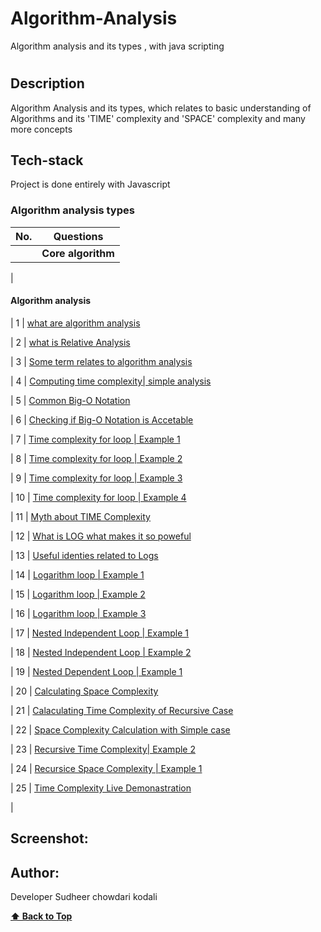 # Algorithm-Analysis
Algorithm analysis and its types , with java scripting
# 

## Description
<p> Algorithm Analysis and its types, which relates to basic understanding of Algorithms and its 'TIME' complexity and 'SPACE' complexity and many more concepts </p>



## Tech-stack
<p> Project is done entirely with Javascript </p>

### Algorithm analysis types

| No. | Questions                                                                                                                                                                                                                        |
| --- | -------------------------------------------------------------------------------------------------------------------------------------------------------------------------------------------------------------------------------- |
|     | **Core algorithm**                                                                                                                                                                                                                   |
|
<h4>  Algorithm analysis </h4>

| 1  | [what are algorithm analysis](#Algorithm-analysis)

| 2  | [what is Relative Analysis](#Relative-analysis)

| 3  | [Some term relates to algorithm analysis](#)

| 4  | [Computing time complexity| simple analysis](#)

| 5  | [Common Big-O Notation](#)

| 6  | [Checking if Big-O Notation is Accetable](#)

| 7  | [Time complexity for loop | Example 1 ](#)

| 8  | [Time complexity for loop | Example 2 ](#)

| 9  | [Time complexity for loop | Example 3 ](#)

| 10 | [Time complexity for loop | Example 4 ](#)

| 11 | [Myth about TIME Complexity](#)

| 12 | [What is LOG what makes it so poweful](#)
           
| 13 | [Useful identies related to Logs](#)        

| 14 | [Logarithm loop | Example 1](#)

| 15 | [Logarithm loop | Example 2](#)

| 16 | [Logarithm loop | Example 3](#)

| 17 | [Nested Independent Loop | Example 1](#)

| 18 | [Nested Independent Loop | Example 2](#)

| 19 | [Nested Dependent Loop | Example 1](#)

| 20 | [Calculating Space Complexity](#)

| 21 | [Calaculating Time Complexity of Recursive Case](#)

| 22 | [Space Complexity Calculation with Simple case](#)

| 23 | [Recursive Time Complexity| Example 2](#)

| 24 | [Recursice Space Complexity | Example 1](#)

| 25 | [Time Complexity Live Demonastration](#)

|


<!--<ol>
                <li> what is Algorithm Analysis </li>
                <li> what is Relative Analysis</li>
                <li> Some term relates to algorithm analysis </li>
                <li> Computing time complexity| Simple Example1 </li>
                <li> Common Big-O Notation</li>
                <li> Checking if Big-O Notation is Accetable </li>  
                <li> Time complexity for Loop | Example 1 </li>
                <li> Time complexity for Loop | Example 2 </li>
                <li> Time complexity for Loop | Example 3 </li>
                <li> Time complexity for Loop | Example 4 </li>
                <li> Myth about TIME Complexity </li>
                <li> What is LOG what makes it so Powerful </li>
                <li> Useful Identities related to logs </li>
                <li> Logarithm loop | Example1 </li>
                <li> Logarithm loop | Example2 </li>
                <li> Logarithm loop | Example3 </li>
                <li> Nexted Independent Loop | Example 1 </li>
                <li> Nexted Independent Loop | Example 2 </li>
                <li> Nexted Dependent Loop | Example 1 </li>
                <li> calculating space complexity </li>
                <li> calculating time complexity of recrusive cases</li>
                <li> space complexity calculation simple case</li>
                <li> Recursive Time Complexity | Example 2 </li>
                <li> Recursive Space Complexity | Example 2 </li>
                <li> Time complexity Live Demonistration </li>
</ol>-->


## Screenshot:

<!--![Image of TREX GAME](./trex.png)-->

## Author:

Developer Sudheer chowdari kodali

  **[⬆ Back to Top](#algorithm-analysis-types)**
